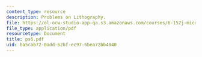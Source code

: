 ```yaml
---
content_type: resource
description: Problems on Lithography.
file: https://ol-ocw-studio-app-qa.s3.amazonaws.com/courses/6-152j-micro-nano-processing-technology-fall-2005/ba5cab720add62bfec976bea72bb4840_ps6.pdf
file_type: application/pdf
resourcetype: Document
title: ps6.pdf
uid: ba5cab72-0add-62bf-ec97-6bea72bb4840
---
```

